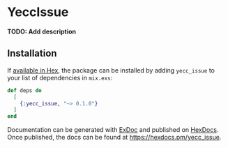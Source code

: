 # YeccIssue

**TODO: Add description**

## Installation

If [available in Hex](https://hex.pm/docs/publish), the package can be installed
by adding `yecc_issue` to your list of dependencies in `mix.exs`:

```elixir
def deps do
  [
    {:yecc_issue, "~> 0.1.0"}
  ]
end
```

Documentation can be generated with [ExDoc](https://github.com/elixir-lang/ex_doc)
and published on [HexDocs](https://hexdocs.pm). Once published, the docs can
be found at <https://hexdocs.pm/yecc_issue>.

